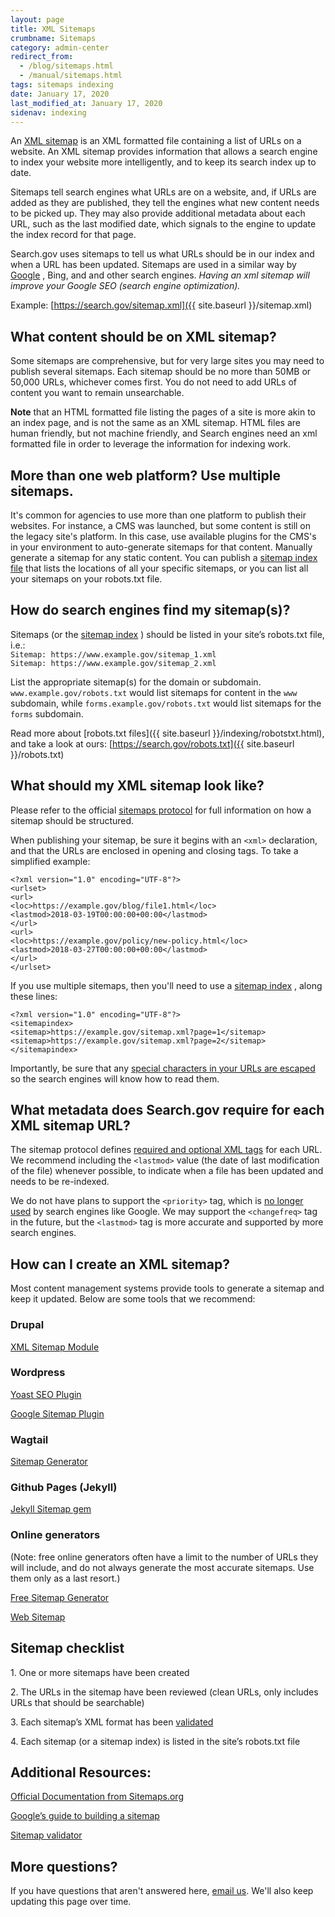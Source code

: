 ```yaml
---
layout: page
title: XML Sitemaps
crumbname: Sitemaps
category: admin-center
redirect_from: 
  - /blog/sitemaps.html
  - /manual/sitemaps.html
tags: sitemaps indexing
date: January 17, 2020
last_modified_at: January 17, 2020
sidenav: indexing
---
```

An [XML sitemap](https://en.wikipedia.org/wiki/Sitemaps)  is an XML formatted file containing a list of URLs on a website. An XML sitemap provides information that allows a search engine to index your website more intelligently, and to keep its search index up to date. 

Sitemaps tell search engines what URLs are on a website, and, if URLs are added as they are published, they tell the engines what new content needs to be picked up. They may also provide additional metadata about each URL, such as the last modified date, which signals to the engine to update the index record for that page.  

Search.gov uses sitemaps to tell us what URLs should be in our index and when a URL has been updated. Sitemaps are used in a similar way by [Google](https://support.google.com/webmasters/answer/156184) , Bing, and and other search engines. *Having an xml sitemap will improve your Google SEO (search engine optimization).*

Example: [https://search.gov/sitemap.xml]({{ site.baseurl }}/sitemap.xml)

## What content should be on XML sitemap?

Some sitemaps are comprehensive, but for very large sites you may need to publish several sitemaps. Each sitemap should be no more than 50MB or 50,000 URLs, whichever comes first. You do not need to add URLs of content you want to remain unsearchable.

**Note** that an HTML formatted file listing the pages of a site is more akin to an index page, and is not the same as an XML sitemap. HTML files are human friendly, but not machine friendly, and Search engines need an xml formatted file in order to leverage the information for indexing work.

## More than one web platform? Use multiple sitemaps.

It's common for agencies to use more than one platform to publish their websites. For instance, a CMS was launched, but some content is still on the legacy site's platform. In this case, use available plugins for the CMS's in your environment to auto-generate sitemaps for that content. Manually generate a sitemap for any static content. You can publish a [sitemap index file](https://www.sitemaps.org/protocol.html#index)  that lists the locations of all your specific sitemaps, or you can list all your sitemaps on your robots.txt file.

## How do search engines find my sitemap(s)?

Sitemaps (or the [sitemap index](https://www.sitemaps.org/protocol.html#index) ) should be listed in your site’s robots.txt file, i.e.:  
`Sitemap: https://www.example.gov/sitemap_1.xml`  
`Sitemap: https://www.example.gov/sitemap_2.xml`  

List the appropriate sitemap(s) for the domain or subdomain. `www.example.gov/robots.txt` would list sitemaps for content in the `www` subdomain, while `forms.example.gov/robots.txt` would list sitemaps for the `forms` subdomain.

Read more about [robots.txt files]({{ site.baseurl }}/indexing/robotstxt.html), and take a look at ours: [https://search.gov/robots.txt]({{ site.baseurl }}/robots.txt)

## What should my XML sitemap look like?

Please refer to the official [sitemaps protocol](https://www.sitemaps.org/protocol.html)  for full information on how a sitemap should be structured.

When publishing your sitemap, be sure it begins with an `<xml>` declaration, and that the URLs are enclosed in opening and closing tags. To take a simplified example:

```
<?xml version="1.0" encoding="UTF-8"?>
<urlset>
<url>
<loc>https://example.gov/blog/file1.html</loc>
<lastmod>2018-03-19T00:00:00+00:00</lastmod>
</url>
<url>
<loc>https://example.gov/policy/new-policy.html</loc>
<lastmod>2018-03-27T00:00:00+00:00</lastmod>
</url>
</urlset>
```
If you use multiple sitemaps, then you'll need to use a [sitemap index](https://www.sitemaps.org/protocol.html#index) , along these lines:

```
<?xml version="1.0" encoding="UTF-8"?>
<sitemapindex>
<sitemap>https://example.gov/sitemap.xml?page=1</sitemap>
<sitemap>https://example.gov/sitemap.xml?page=2</sitemap>
</sitemapindex>
```
Importantly, be sure that any [special characters in your URLs are escaped](https://www.sitemaps.org/protocol.html#escaping)  so the search engines will know how to read them.

## What metadata does Search.gov require for each XML sitemap URL?

The sitemap protocol defines [required and optional XML tags](https://www.sitemaps.org/protocol.html#xmlTagDefinitions)  for each URL. We recommend including the `<lastmod>` value (the date of last modification of the file) whenever possible, to indicate when a file has been updated and needs to be re-indexed. 

We do not have plans to support the `<priority>` tag, which is [no longer used](https://www.seroundtable.com/google-priority-change-frequency-xml-sitemap-20273.html)  by search engines like Google. We may support the `<changefreq>` tag in the future, but the `<lastmod>` tag is more accurate and supported by more search engines.

## How can I create an XML sitemap?

Most content management systems provide tools to generate a sitemap and keep it updated. Below are some tools that we recommend:

### Drupal
[XML Sitemap Module](https://www.drupal.org/project/xmlsitemap) 

### Wordpress
[Yoast SEO Plugin](https://wordpress.org/plugins/wordpress-seo/) 

[Google Sitemap Plugin](https://wordpress.org/plugins/google-sitemap-generator/) 

### Wagtail
[Sitemap Generator](http://docs.wagtail.io/en/latest/reference/contrib/sitemaps.html) 

### Github Pages (Jekyll)
[Jekyll Sitemap gem](https://help.github.com/articles/sitemaps-for-github-pages/) 

### Online generators
(Note: free online generators often have a limit to the number of URLs they will include, and do not always generate the most accurate sitemaps. Use them only as a last resort.)

[Free Sitemap Generator](https://freesitemapgenerator.com) 

[Web Sitemap](http://www.web-site-map.com/) 

## Sitemap checklist
<i class="icon-check" ></i> 1. One or more sitemaps have been created

<i class="icon-check"></i> 2. The URLs in the sitemap have been reviewed (clean URLs, only includes URLs that should be searchable)

<i class="icon-check"></i> 3. Each sitemap’s XML format has been [validated](https://www.websiteplanet.com/webtools/sitemap-validator/) 

<i class="icon-check"></i> 4. Each sitemap (or a sitemap index) is listed in the site’s robots.txt file

## Additional Resources:
[Official Documentation from Sitemaps.org](https://www.sitemaps.org/) 

[Google’s guide to building a sitemap](https://support.google.com/webmasters/answer/183668?hl=en&ref_topic=4581190) 

[Sitemap validator](https://www.websiteplanet.com/webtools/sitemap-validator/) 

## More questions?
If you have questions that aren't answered here, [email us](mailto:search@gsa.gov). We'll also keep updating this page over time.
